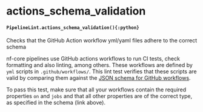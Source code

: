 # actions_schema_validation

#### `PipelineLint.actions_schema_validation(){:python}`

Checks that the GitHub Action workflow yml/yaml files adhere to the correct schema

nf-core pipelines use GitHub actions workflows to run CI tests, check formatting and also linting, among others.
These workflows are defined by `yml` scripts in `.github/workflows/`. This lint test verifies that these scripts are valid
by comparing them against the [JSON schema for GitHub workflows](https://json.schemastore.org/github-workflow).

To pass this test, make sure that all your workflows contain the required properties `on` and `jobs` and that
all other properties are of the correct type, as specified in the schema (link above).
